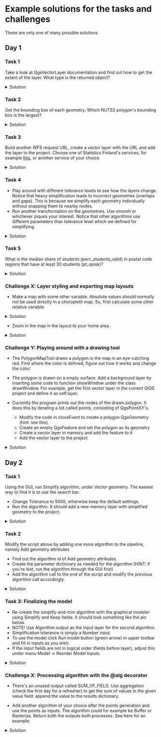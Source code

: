 # Example solutions for the tasks and challenges 

These are only one of many possible solutions

## Day 1

### Task 1

Take a look at QgsVectorLayer documentation and find out how to get the extent of the layer. What type is the returned object?

<details>
  <summary>Solution</summary>
  
```python
# print extent
print(layer.extent())
# get type of extent
print(type(layer.extent()))
```

</details>

### Task 2

Get the bounding box of each geometry. Which NUTS2 polygon's bounding box is the largest?

<details>
  <summary>Solution</summary>

```python
previous_area =  0

for feat in layer.getFeatures():
    geometry = feat.geometry()
    bbox = geometry.boundingBox()
    area = bbox.area()

    print(feat['name'], "\nBoundingBox: {0} km\nArea: {1} sqr km\n".format(bbox, 
          round(area / 1000000, 0)))
          
    if area > previous_area:
        largest_feature = feat

    previous_area = area
    
    print(largest_feature['name'], "has the largest bounding box")
```
  
</details>

### Task 3

Build another WFS request URL, create a vector layer with the URL and add the layer to the project. Choose one of Statistics Finland's services, for example [this](https://geo.stat.fi/geoserver/vaestoalue/wfs?service=WFS&version=2.0.0&request=GetCapabilities), or another service of your choice.


<details>
  <summary>Solution</summary>
  
from link, eg find a different featurename and replace it within the URL after typename:

```python
region_url = ("https://geo.stat.fi/geoserver/vaestoalue/wfs?service=WFS&version=auto&"+
            "request=GetFeature&typename=vaestoalue:suuralue_vaki2014&srsname=EPSG:3067")
region_layer = QgsVectorLayer(region_url, "suuralue_vaki2014", "WFS")

if region_layer.isValid():
    QgsProject.instance().addMapLayer(region_layer)
else:
    print("Oops, something went wrong! Is the layer path correct?")
```

</details>

### Task 4


* Play around with different tolerance levels to see how the layers change. Notice that heavy simplification leads to incorrect geometries (overlaps and gaps). This is because we simplify each geometry individually without snapping them to nearby nodes.
* Run another transformation on the geometries. Use smooth or whichever piques your interest. Notice that other algorithms use different parameters than tolerance level which we defined for simplifying.


<details>
  <summary>Solution</summary>
  

```python
#simple example for smoothening plus other things done in simplification script:

original_layer = QgsProject.instance().mapLayersByName("NUTS2_FIN_pop")[0]

# list where the features of the new layer will be gathered
smoothened_feat_list = []


# looping through features of the the layer
for input_order, feat in enumerate(original_layer.getFeatures()):
    # original geometry
    geometry = feat.geometry()
    
    # returns a new smoothened geometry
    # smoothing happens with default parameters (int = 1, offset: float = 0.25, minimumDistance: float = - 1, maxAngle: float = 180) which could be  given as variables before for loop 
    smoothened = geometry.smooth()
    
    # a list with this feature's name and population
    trimmed_attributes = [feat['name'], feat['pop']]
    
    # creating a new feature by passing a id
    feat = QgsFeature(input_order)
    # adding the new geometry and trimmed attributes to the layer
    feat.setGeometry(smoothened)
    feat.setAttributes(trimmed_attributes)

    # adding all the features to a list
    smoothened_feat_list.append(feat)

geometry_type = QgsWkbTypes.displayString(original_layer.wkbType()) # Example: Multipolygon

# taking the original layer's CRS
layer_crs = original_layer.sourceCrs().authid() # Example: EPSG:3067

path_str = '{0}?crs={1}'.format(geometry_type, layer_crs) # example: Multipolygon?crs=EPSG:3067

name_str = "Smoothened_{0}_default".format(original_layer.sourceName()) # example: Simplified_Paavo_5000

# creating the new vector layer as a temporary (memory) layer
smoothened_layer = QgsVectorLayer(path_str, name_str, "memory")
provider = smoothened_layer.dataProvider()

# add fields
provider.addAttributes([QgsField("name", QVariant.String),
                    QgsField("pop",  QVariant.Int)])
smoothened_layer.updateFields()
# adding all the features the fields
provider.addFeatures(smoothened_feat_list)

#check the layer is valid
if smoothened_layer.isValid():
    # inserting the new layer to the project
    QgsProject.instance().addMapLayer(smoothened_layer)
else:
    print("Faulty layer")
```

</details>

### Task 5

What is the median share of students (perc_students_valid) in postal code regions that have at least 30 students (pt_opisk)?


<details>
  <summary>Solution</summary>
  
```python
# this is just one approach of many
# add a filter for student population
filter_exp = '"pt_opisk" > 30' 
paavo.setSubsetString(filter_exp)

agg_exp_median = QgsAggregateCalculator.Median
paavo.aggregate(aggregate=agg_exp_median, fieldOrExpression="perc_students_valid")

# undoing filter
paavo.setSubsetString("")
```

</details>

### Challenge X: Layer styling and exporting map layouts

* Make a map with some other variable. Absolute values should normally not be used directly in a choropleth map. So, first calculate some other relative variable.
<details>
  <summary>Solution</summary>
  
```python
# Calculate the share of highly educated of population, the same way as earlier for student procentage.
# Do this rather in Python console, or only once from Python editor, not to add new column each time you try some new visualization.
degree_exp = '("ko_yl_kork" / "pt_vakiy") *100'
layer.addExpressionField(degree_exp, QgsField("degree_perc",  QVariant.Double, prec=1))
# Use "degree_perc" as thematic_field.
```

</details>

* Zoom in the map in the layout to your home area.
  
<details>
  <summary>Solution</summary>  
  
```python
# For zooming in, change map scale, for example:
map.setScale(2000000)

# Option 1 for setting the area. Use map extent from QGIS main map.
# Zoom in the map to your area and then run the script with setExtent set in this way:
map.setExtent(iface.mapCanvas().extent())
# Option 2 for setting the area. Set coordinate values manually. You can still check corner coordinates from QGIS main map.
map.setExtent(QgsRectangle(340000, 6650000, 370000, 6680000))
```

</details>
  

### Challenge Y: Playing around with a drawing tool


* The PolygonMapTool draws a polygon in the map in an eye-catching red. Find where the color is defined, figure out how it works and change the color.

* The polygon is drawn on a empty surface. Add a background layer by inserting some code to function showWindow under the class drawWindow. For example, get the first vector layer in the current QGIS project and define it as self.layer.

* Currently the program prints out the nodes of the drawn polygon. It does this by iterating a list called points, consisting of QgsPointXY's.
    * Modify the code in closeEvent to create a polygon QgsGeometry (hint: see this).
    * Create an empty QgsFeature and set the polygon as its geometry
    * Create a vector layer in memory and add the feature to it
    * Add the vector layer to the project


<details>
  <summary>Solution</summary>
  
[Script solution](https://github.com/csc-training/pyqgis/blob/main/scripts/SOLUTION_day1_challengeY.py)

</details>

## Day 2

### Task 1

Using the GUI, run Simplify algorithm, under Vector geometry. The easiest way to find it is to use the search bar.

* Change Tolerance to 5000, otherwise keep the default settings.
* Run the algorithm. It should add a new memory layer with simplified geometry to the project.

<details>
  <summary>Solution</summary>
  
![](https://i.imgur.com/PpZw72L.png)
-> Adds layer named 'Simplified'

</details>

### Task 2

Modify the script above by adding one more algorithm to the pipeline, namely Add geometry attributes

* Find out the algorithm id of Add geometry attributes.
* Create the parameter dictionary as needed for the algorithm (HINT: if you're lost, run the algorithm through the GUI first)
* Add the algorithm call to the end of the script and modify the previous algorithm call accordingly.

<details>
  <summary>Solution</summary>

```python

# find algorithm ID of Add geometry attributes
for alg in QgsApplication.processingRegistry().algorithms():
    search_str = "add geometry attributes"
    if search_str in alg.displayName().lower():
        print(alg.displayName(), "->", alg.id())

# returns qgis:exportaddgeometrycolumns , which is the algorithm id

# create parameter dictionary

parameter_dictionary = {'INPUT': remaining_fields ,'CALC_METHOD':1,'OUTPUT':'TEMPORARY_OUTPUT'}


## add to rest of process:
                        
# YOUR path to the NUTS2 layer
input_layer_path = 'C:/Users/tatu/pyqgis_practical/data/practical_data.gpkg|layername=NUTS2_FIN_pop'

input_layer = QgsVectorLayer(input_layer_path, "input_layer", "ogr")

tolerance = 5000
# list of field names to keep
fields_to_keep = ['name', 'pop']

# get all fields
all_fields = input_layer.fields().names()

# BASICALLY: create a list containing all fields except those that are in the "keep" list
drop_fields = [field for field in all_fields if field not in fields_to_keep]

simplified_layer = processing.run("native:simplifygeometries", 
              {'INPUT':input_layer,
               'METHOD':0,
               'TOLERANCE':tolerance,
               'OUTPUT':'TEMPORARY_OUTPUT'})['OUTPUT'] # NOTICE THAT THE LAYER IS IMMEDIATELY FETCHED FROM THE DICT

remaining_fields = processing.run("qgis:deletecolumn", 
               {'INPUT':simplified_layer,
                'COLUMN':drop_fields,
                'OUTPUT':'TEMPORARY_OUTPUT'})['OUTPUT'] 
                        
                        
processing.runAndLoadResults("qgis:exportaddgeometrycolumns", parameter_dictionary)
# -> creates 'Added geom info' layer
                 
```
  
</details>

### Task 3: Finalizing the model

* Re-create the simplify-and-trim algorithm with the graphical modeler using Simplify and Keep fields. It should look something like the pic below.
* NOTE! Use Algorithm output as the input layer for the second algorithm.
* Simplification tolerance is simply a Number input.
* To use the model click Run model button (green arrow) in upper toolbar and fill in inputs as you wish.
* If the input fields are not in logical order (fields before layer), adjust this under menu Model -> Reorder Model Inputs.


<details>
  <summary>Solution</summary>
  
![](https://i.imgur.com/1T2vEc2.png)

</details>

### Challenge X: Processing algorithm with the @alg decorator


* There's an unused output called SUM_OF_FIELD. Use aggregation (check the first day for a refresher) to get the sum of values in the given value field: append the value to the results dictionary.

* Add another algorithm of your choice after the points generation and use the points as inputs. The algorithm could for example be Buffer or Rasterize. Return both the outputs both processes. See here for an example.

<details>
  <summary>Solution</summary>
  
[Script solution](https://github.com/csc-training/pyqgis/blob/main/scripts/SOLUTION_day2_challengeX.py)

</details>
